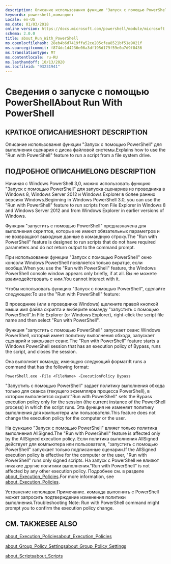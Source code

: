 ```yaml
---
description: Описание использования функции "Запуск с помощью PowerShell" для выполнения сценария с диска файловой системы.
keywords: powershell,командлет
Locale: en-US
ms.date: 01/03/2018
online version: https://docs.microsoft.com/powershell/module/microsoft.powershell.core/about/about_run_with_powershell?view=powershell-5.1&WT.mc_id=ps-gethelp
schema: 2.0.0
title: about_Run_With_PowerShell
ms.openlocfilehash: 28eb4b6d7419ffa52ce205cfea8521bf51e9021f
ms.sourcegitcommit: f874dc1d4236e06a3df195d179f59e0a7d9f8436
ms.translationtype: MT
ms.contentlocale: ru-RU
ms.lasthandoff: 10/13/2020
ms.locfileid: "93231941"
---
```

# <a name="about-run-with-powershell"></a><span data-ttu-id="0d5d9-104">Сведения о запуске с помощью PowerShell</span><span class="sxs-lookup"><span data-stu-id="0d5d9-104">About Run With PowerShell</span></span>

## <a name="short-description"></a><span data-ttu-id="0d5d9-105">КРАТКОЕ ОПИСАНИЕ</span><span class="sxs-lookup"><span data-stu-id="0d5d9-105">SHORT DESCRIPTION</span></span>

<span data-ttu-id="0d5d9-106">Описание использования функции "Запуск с помощью PowerShell" для выполнения сценария с диска файловой системы.</span><span class="sxs-lookup"><span data-stu-id="0d5d9-106">Explains how to use the "Run with PowerShell" feature to run a script from a file system drive.</span></span>

## <a name="long-description"></a><span data-ttu-id="0d5d9-107">ПОДРОБНОЕ ОПИСАНИЕ</span><span class="sxs-lookup"><span data-stu-id="0d5d9-107">LONG DESCRIPTION</span></span>

<span data-ttu-id="0d5d9-108">Начиная с Windows PowerShell 3,0, можно использовать функцию "Запуск с помощью PowerShell" для запуска сценариев из проводника в Windows 8, Windows Server 2012 и Windows Explorer в более ранних версиях Windows.</span><span class="sxs-lookup"><span data-stu-id="0d5d9-108">Beginning in Windows PowerShell 3.0, you can use the "Run with PowerShell" feature to run scripts from File Explorer in Windows 8 and Windows Server 2012 and from Windows Explorer in earlier versions of Windows.</span></span>

<span data-ttu-id="0d5d9-109">Функция "запустить с помощью PowerShell" предназначена для выполнения скриптов, которые не имеют обязательных параметров и не возвращают выходные данные в командную строку.</span><span class="sxs-lookup"><span data-stu-id="0d5d9-109">The "Run with PowerShell" feature is designed to run scripts that do not have required parameters and do not return output to the command prompt.</span></span>

<span data-ttu-id="0d5d9-110">При использовании функции "Запуск с помощью PowerShell" окно консоли Windows PowerShell появляется только вкратце, если вообще.</span><span class="sxs-lookup"><span data-stu-id="0d5d9-110">When you use the "Run with PowerShell" feature, the Windows PowerShell console window appears only briefly, if at all.</span></span> <span data-ttu-id="0d5d9-111">Вы не можете взаимодействовать с ним.</span><span class="sxs-lookup"><span data-stu-id="0d5d9-111">You cannot interact with it.</span></span>

<span data-ttu-id="0d5d9-112">Чтобы использовать функцию "Запуск с помощью PowerShell", сделайте следующее:</span><span class="sxs-lookup"><span data-stu-id="0d5d9-112">To use the "Run with PowerShell" feature:</span></span>

<span data-ttu-id="0d5d9-113">В проводнике (или в проводнике Windows) щелкните правой кнопкой мыши имя файла скрипта и выберите команду "запустить с помощью PowerShell".</span><span class="sxs-lookup"><span data-stu-id="0d5d9-113">In File Explorer (or Windows Explorer), right-click the script file name and then select "Run with PowerShell".</span></span>

<span data-ttu-id="0d5d9-114">Функция "запустить с помощью PowerShell" запускает сеанс Windows PowerShell, который имеет политику выполнения обхода, запускает сценарий и закрывает сеанс.</span><span class="sxs-lookup"><span data-stu-id="0d5d9-114">The "Run with PowerShell" feature starts a Windows PowerShell session that has an execution policy of Bypass, runs the script, and closes the session.</span></span>

<span data-ttu-id="0d5d9-115">Она выполняет команду, имеющую следующий формат:</span><span class="sxs-lookup"><span data-stu-id="0d5d9-115">It runs a command that has the following format:</span></span>

```
PowerShell.exe -File <FileName> -ExecutionPolicy Bypass
```

<span data-ttu-id="0d5d9-116">"Запустить с помощью PowerShell" задает политику выполнения обхода только для сеанса (текущего экземпляра процесса PowerShell), в котором выполняется скрипт.</span><span class="sxs-lookup"><span data-stu-id="0d5d9-116">"Run with PowerShell" sets the Bypass execution policy only for the session (the current instance of the PowerShell process) in which the script runs.</span></span>
<span data-ttu-id="0d5d9-117">Эта функция не изменяет политику выполнения для компьютера или пользователя.</span><span class="sxs-lookup"><span data-stu-id="0d5d9-117">This feature does not change the execution policy for the computer or the user.</span></span>

<span data-ttu-id="0d5d9-118">На функцию "Запуск с помощью PowerShell" влияет только политика выполнения AllSigned.</span><span class="sxs-lookup"><span data-stu-id="0d5d9-118">The "Run with PowerShell" feature is affected only by the AllSigned execution policy.</span></span> <span data-ttu-id="0d5d9-119">Если политика выполнения AllSigned действует для компьютера или пользователя, "запустить с помощью PowerShell" запускает только подписанные сценарии.</span><span class="sxs-lookup"><span data-stu-id="0d5d9-119">If the AllSigned execution policy is effective for the computer or the user, "Run with PowerShell" runs only signed scripts.</span></span> <span data-ttu-id="0d5d9-120">На запуск с PowerShell не влияют никакие другие политики выполнения.</span><span class="sxs-lookup"><span data-stu-id="0d5d9-120">"Run with PowerShell" is not affected by any other execution policy.</span></span> <span data-ttu-id="0d5d9-121">Подробнее см. в разделе [about_Execution_Policies](about_Execution_Policies.md).</span><span class="sxs-lookup"><span data-stu-id="0d5d9-121">For more information, see [about_Execution_Policies](about_Execution_Policies.md).</span></span>

<span data-ttu-id="0d5d9-122">Устранение неполадок Примечание. команда выполнить с PowerShell может запросить подтверждение изменения политики выполнения.</span><span class="sxs-lookup"><span data-stu-id="0d5d9-122">Troubleshooting Note: Run with PowerShell command might prompt you to confirm the execution policy change.</span></span>

## <a name="see-also"></a><span data-ttu-id="0d5d9-123">СМ. ТАКЖЕ</span><span class="sxs-lookup"><span data-stu-id="0d5d9-123">SEE ALSO</span></span>

[<span data-ttu-id="0d5d9-124">about_Execution_Policies</span><span class="sxs-lookup"><span data-stu-id="0d5d9-124">about_Execution_Policies</span></span>](about_Execution_Policies.md)

[<span data-ttu-id="0d5d9-125">about_Group_Policy_Settings</span><span class="sxs-lookup"><span data-stu-id="0d5d9-125">about_Group_Policy_Settings</span></span>](about_Group_Policy_Settings.md)

[<span data-ttu-id="0d5d9-126">about_Scripts</span><span class="sxs-lookup"><span data-stu-id="0d5d9-126">about_Scripts</span></span>](about_Scripts.md)
